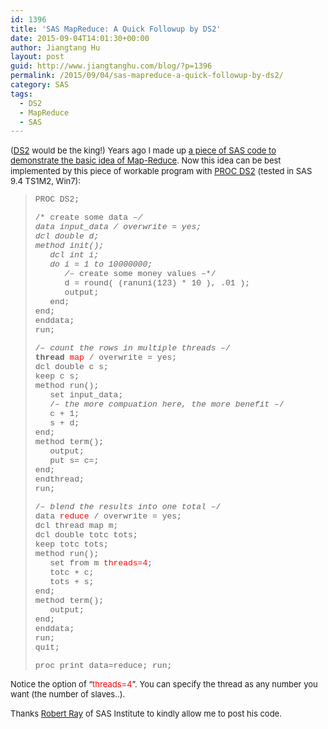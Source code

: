 ```yaml
---
id: 1396
title: 'SAS MapReduce: A Quick Followup by DS2'
date: 2015-09-04T14:01:30+00:00
author: Jiangtang Hu
layout: post
guid: http://www.jiangtanghu.com/blog/?p=1396
permalink: /2015/09/04/sas-mapreduce-a-quick-followup-by-ds2/
category: SAS
tags:
  - DS2
  - MapReduce
  - SAS
---
```

<font size="2">(</font><a href="https://support.sas.com/documentation/cdl/en/proc/67916/HTML/default/viewer.htm#n0ox2hnyx7twb2n13200g5hqqsmy.htm" target="_blank"><font size="2">DS2</font></a> <font size="2">would be the king!) Years ago I made up </font><a href="http://www.jiangtanghu.com/blog/2011/10/04/map-and-reduce-in-mapreduce-a-sas-illustration/" target="_blank"><font size="2">a piece of SAS code to demonstrate the basic idea of Map-Reduce</font></a><font size="2">. Now this idea can be best implemented by this piece of workable program with </font><a href="https://support.sas.com/documentation/cdl/en/proc/67916/HTML/default/viewer.htm#n0ox2hnyx7twb2n13200g5hqqsmy.htm" target="_blank"><font size="2">PROC DS2</font></a> <font size="2">(tested in SAS 9.4 TS1M2, Win7):</font>

> <font size="2" face="Courier New">PROC DS2;</font>
> 
> <font size="2" face="Courier New">/* create some data &#8211;*/ <br />data input_data / overwrite = yes; <br />dcl double d; <br />method init(); <br />&#160;&#160; dcl int i; <br />&#160;&#160; do i = 1 to 10000000; <br />&#160;&#160;&#160;&#160;&#160; /*&#8211; create some money values &#8211;*/ <br />&#160;&#160;&#160;&#160;&#160; d = round( (ranuni(123) * 10 ), .01 ); <br />&#160;&#160;&#160;&#160;&#160; output; <br />&#160;&#160; end; <br />end; <br />enddata; <br />run;</font>
> 
> <font size="2" face="Courier New">/*&#8211; count the rows in multiple threads &#8211;*/ <br /><strong>thread</strong> <font color="#ff0000">map</font> / overwrite = yes; <br />dcl double c s; <br />keep c s; <br />method run(); <br />&#160;&#160; set input_data; <br />&#160;&#160; /*&#8211; the more compuation here, the more benefit &#8211;*/ <br />&#160;&#160; c + 1; <br />&#160;&#160; s + d; <br />end; <br />method term(); <br />&#160;&#160; output; <br />&#160;&#160; put s= c=; <br />end; <br />endthread; <br />run;</font>
> 
> <font size="2" face="Courier New">/*&#8211; blend the results into one total &#8211;*/ <br />data <font color="#ff0000">reduce</font> / overwrite = yes; <br />dcl thread map m; <br />dcl double totc tots; <br />keep totc tots; <br />method run(); <br />&#160;&#160; set from m <font color="#ff0000">threads=4</font>; <br />&#160;&#160; totc + c; <br />&#160;&#160; tots + s; <br />end; <br />method term(); <br />&#160;&#160; output; <br />end; <br />enddata; <br />run; <br />quit;</font>
> 
> <font size="2" face="Courier New">proc print data=reduce; run; <br /></font>

<font size="2">Notice the option of “<font color="#ff0000">threads=4</font>”. You can specify the thread as any number you want (the number of slaves..).</font>

<font size="2">Thanks </font><a href="https://www.linkedin.com/pub/robert-ray/29/814/b73" target="_blank"><font size="2">Robert Ray</font></a> <font size="2">of SAS Institute to kindly allow me to post his code.</font>